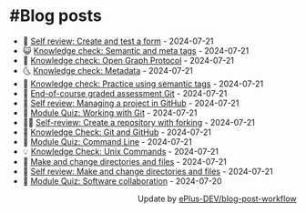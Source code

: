 # #Blog posts
<!-- BLOG-POST-LIST:START -->
- 🧰 [Self review: Create and test a form](https://eplus.dev/self-review-create-and-test-a-form) - 2024-07-21
- 😺 [Knowledge check: Semantic and meta tags](https://eplus.dev/knowledge-check-semantic-and-meta-tags) - 2024-07-21
- 🗽 [Knowledge check: Open Graph Protocol](https://eplus.dev/knowledge-check-open-graph-protocol) - 2024-07-21
- 🌜 [Knowledge check: Metadata](https://eplus.dev/knowledge-check-metadata) - 2024-07-21
- 📝 [Knowledge check: Practice using semantic tags](https://eplus.dev/knowledge-check-practice-using-semantic-tags) - 2024-07-21
- 🚀 [End-of-course graded assessment Git](https://eplus.dev/end-of-course-graded-assessment-git) - 2024-07-21
- 💼 [Self review: Managing a project in GitHub](https://eplus.dev/self-review-managing-a-project-in-github) - 2024-07-21
- 🦣 [Module Quiz: Working with Git](https://eplus.dev/module-quiz-working-with-git) - 2024-07-21
- 👨‍🏫 [Self-review: Create a repository with forking](https://eplus.dev/self-review-create-a-repository-with-forking) - 2024-07-21
- 🔭 [Knowledge Check: Git and GitHub](https://eplus.dev/knowledge-check-git-and-github) - 2024-07-21
- 🤡 [Module Quiz: Command Line](https://eplus.dev/module-quiz-command-line) - 2024-07-21
- 💡 [Knowledge Check: Unix Commands](https://eplus.dev/knowledge-check-unix-commands) - 2024-07-21
- 🦣 [Make and change directories and files](https://eplus.dev/make-and-change-directories-and-files) - 2024-07-21
- 💪 [Self review: Make and change directories and files](https://eplus.dev/self-review-make-and-change-directories-and-files) - 2024-07-21
- 🤡 [Module Quiz: Software collaboration](https://eplus.dev/module-quiz-software-collaboration) - 2024-07-20<!-- BLOG-POST-LIST:END -->
<div align="right">
  Update by <a target="_blank"
    href="https://github.com/ePlus-DEV/blog-post-workflow">ePlus-DEV/blog-post-workflow</a>
</div>
